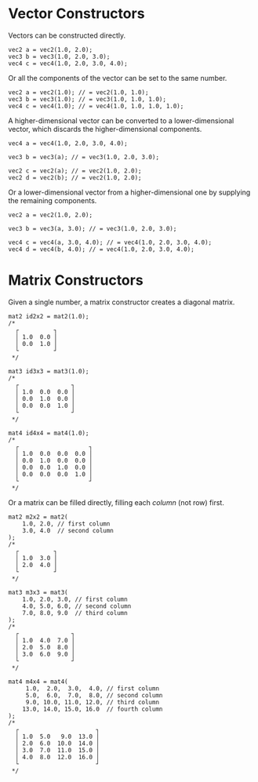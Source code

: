 # Vector Constructors

Vectors can be constructed directly.

```{.c}
vec2 a = vec2(1.0, 2.0);
vec3 b = vec3(1.0, 2.0, 3.0);
vec4 c = vec4(1.0, 2.0, 3.0, 4.0);
```

Or all the components of the vector can be set to the same number.

```{.c}
vec2 a = vec2(1.0); // = vec2(1.0, 1.0);
vec3 b = vec3(1.0); // = vec3(1.0, 1.0, 1.0);
vec4 c = vec4(1.0); // = vec4(1.0, 1.0, 1.0, 1.0);
```

A higher-dimensional vector can be converted to a lower-dimensional vector, which discards the higher-dimensional components.


```{.c}
vec4 a = vec4(1.0, 2.0, 3.0, 4.0);

vec3 b = vec3(a); // = vec3(1.0, 2.0, 3.0);

vec2 c = vec2(a); // = vec2(1.0, 2.0);
vec2 d = vec2(b); // = vec2(1.0, 2.0);
```

Or a lower-dimensional vector from a higher-dimensional one by supplying the remaining components.

```{.c}
vec2 a = vec2(1.0, 2.0);

vec3 b = vec3(a, 3.0); // = vec3(1.0, 2.0, 3.0);

vec4 c = vec4(a, 3.0, 4.0); // = vec4(1.0, 2.0, 3.0, 4.0);
vec4 d = vec4(b, 4.0); // = vec4(1.0, 2.0, 3.0, 4.0);
```

# Matrix Constructors

Given a single number, a matrix constructor creates a diagonal matrix.

```{.c}
mat2 id2x2 = mat2(1.0);
/*
  ┌          ┐
  │ 1.0  0.0 │
  │ 0.0  1.0 │
  └          ┘
 */

mat3 id3x3 = mat3(1.0);
/*
  ┌               ┐
  │ 1.0  0.0  0.0 │
  │ 0.0  1.0  0.0 │
  │ 0.0  0.0  1.0 │
  └               ┘
 */

mat4 id4x4 = mat4(1.0);
/*
  ┌                    ┐
  │ 1.0  0.0  0.0  0.0 │
  │ 0.0  1.0  0.0  0.0 │
  │ 0.0  0.0  1.0  0.0 │
  │ 0.0  0.0  0.0  1.0 │
  └                    ┘
 */
```

Or a matrix can be filled directly, filling each *column* (not row) first.

```{.c}
mat2 m2x2 = mat2(
    1.0, 2.0, // first column
    3.0, 4.0  // second column
);
/*
  ┌          ┐
  │ 1.0  3.0 │
  │ 2.0  4.0 │
  └          ┘
 */

mat3 m3x3 = mat3(
    1.0, 2.0, 3.0, // first column
    4.0, 5.0, 6.0, // second column
    7.0, 8.0, 9.0  // third column
);
/*
  ┌               ┐
  │ 1.0  4.0  7.0 │
  │ 2.0  5.0  8.0 │
  │ 3.0  6.0  9.0 │
  └               ┘
 */

mat4 m4x4 = mat4(
     1.0,  2.0,  3.0,  4.0, // first column
     5.0,  6.0,  7.0,  8.0, // second column
     9.0, 10.0, 11.0, 12.0, // third column
    13.0, 14.0, 15.0, 16.0  // fourth column
);
/*
  ┌                      ┐
  │ 1.0  5.0   9.0  13.0 │
  │ 2.0  6.0  10.0  14.0 │
  │ 3.0  7.0  11.0  15.0 │
  │ 4.0  8.0  12.0  16.0 │
  └                      ┘
 */
```
